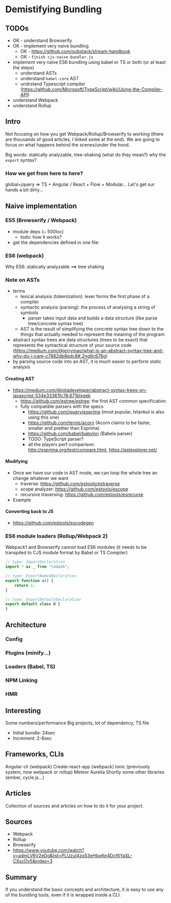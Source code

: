 # Demistifying Bundling

## TODOs
* OK - understand Browserify
* OK - implement very naive bundling
    * OK - https://github.com/substack/stream-handbook
    * OK - `finish cjs-naive-bundler.js`
* implement very naive ES6 bundling using babel or TS or both (or at least the steps)
    * understand ASTs
    * understand `babel-core` AST
    * undrstand Typescript compiler (https://github.com/Microsoft/TypeScript/wiki/Using-the-Compiler-API)
* understand Webpack
* understand Rollup

## Intro
Not focusing on how you get Webpack/Rollup/Browserify to working (there are thousands of good articles, I linked some at the end).
We are going to focus on what happens behind the scenes/under the hood.

Big words: statically analyzable, tree-shaking (what do they mean?) why the `export` syntax?

### How we get from here to here?
global+jquery => TS + Angular / React + Flow + Modular...
Let's get our hands a bit dirty...

## Naive implementation

### ES5 (Browserify / Webpack)
* module deps (~ 500loc)
    * todo: how it works?
* get the dependencies defined in one file: 

### ES6 (webpack)
Why ES6: statically analyzable ==> tree shaking

### Note on ASTs
* terms
    * lexical analysis (tokenization): lexer forms the first phase of a compiler
    * syntactic analysis (parsing): the process of analysing a string of symbols
        * parser takes input data and builds a data structure (like parse tree/concrete syntax tree)
    * AST is the result of simplifying the concrete syntax tree down to the things that actually needed to represent the meaning of the program
* abstract syntax trees are data structures (trees to be exact) that represents the syntactical structure of your source code (https://medium.com/@jerrymao/what-is-an-abstract-syntax-tree-and-why-do-i-care-c7882db8edc8#.2ng9c676g)
* by parsing source code into an AST, it is much easier to perform static analysis

#### Creating AST
* https://medium.com/@jotadeveloper/abstract-syntax-trees-on-javascript-534e33361fc7#.671blsgek
    * https://github.com/estree/estree: the first AST common specification
    * fully compatible parsers with the specs 
        * https://github.com/jquery/esprima (most pupular, Istanbul is also using this one)
        * https://github.com/ternjs/acorn (Acorn claims to be faster, smaller and prettier than Esprima)
        * https://github.com/babel/babylon (Babels parser)
        * TODO: TypeScript parser?
        * all the players perf comparison: http://esprima.org/test/compare.html, https://astexplorer.net/

#### Modifying
* Once we have our code in AST mode, we can loop the whole tree an change whatever we want
    * traverse: https://github.com/estools/estraverse
    * scope analyzer: https://github.com/estools/escope
    * recursive traversing: https://github.com/estools/esrecurse
* Example

#### Converting back to JS
* https://github.com/estools/escodegen

### ES6 module loaders (Rollup/Webpack 2)
Webpack1 and Browserify cannot load ES6 modules (it needs to be transpiled to CJS module format by Babel or TS Compiler)

```js
// type: ImportDeclaration
import * as _ from "lodash";

// type: ExportNamedDeclaration
export function a() {
	return 1;
}

// type: ExportDefaultDeclaration
export default class B {
}

```

## Architecture

### Config

### Plugins (minify...)

### Loaders (Babel, TS)

### NPM Linking

### HMR

## Interesting
Some numbers/performance
Big projects, lot of dependency, TS file
* Initial bundle: 24sec
* Increment: 2-8sec

## Frameworks, CLIs
Angular-cli (webpack)
Create-react-app (webpack)
Ionic (previously system, now webpack or rollup)
Meteor
Aurelia
Shortly some other libraries (ember, cycle.js...)

## Articles
Collection of sources and articles on how to do it for your project.

## Sources
* Webpack
* Rollup
* Browserify
* https://www.youtube.com/watch?v=admLV6V2eDg&list=PLUzuI4zq53eHbqKe4Dcf6YaSL-CXscDv5&index=3

## Summary
If you understand the basic concepts and architecture, it is easy to use any of the bundling tools, even if it is wrapped inside a CLI.